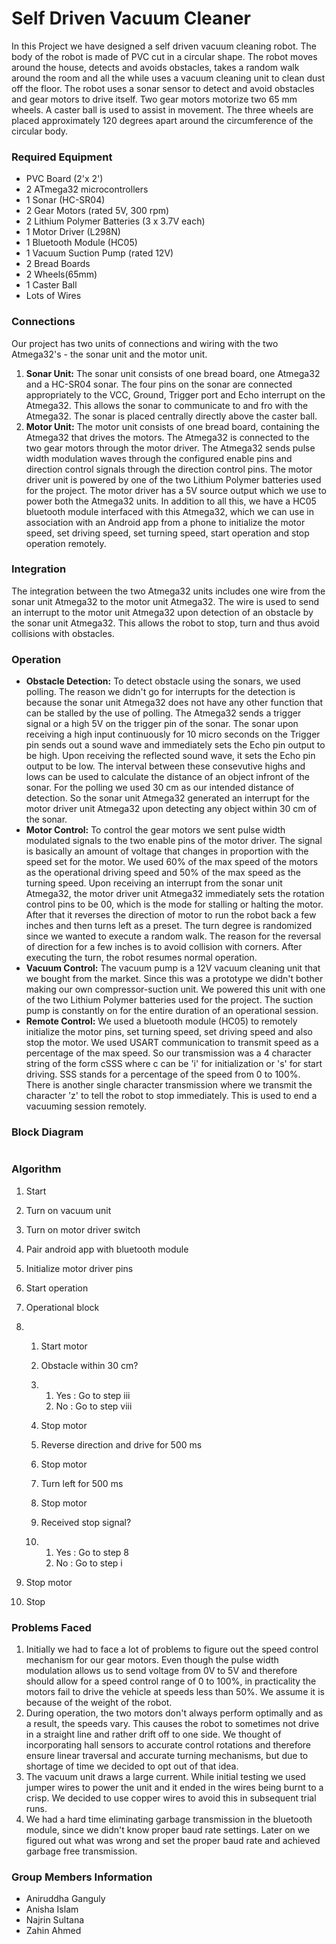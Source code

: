 # Self Driven Vacuum Cleaner

In this Project we have designed a self driven vacuum cleaning robot. The body of the robot is made of PVC cut in a circular shape. The robot moves around the house, detects and avoids obstacles, takes a random walk around the room and all the while uses a vacuum cleaning unit to clean dust off the floor. The robot uses a sonar sensor to detect and avoid obstacles and gear motors to drive itself. Two gear motors motorize two 65 mm wheels. A caster ball is used to assist in movement. The three wheels are placed approximately 120 degrees apart around the circumference of the circular body.

### Required Equipment

- PVC Board (2'x 2')
- 2 ATmega32 microcontrollers
- 1 Sonar (HC-SR04)
- 2 Gear Motors (rated 5V, 300 rpm)
- 2 Lithium Polymer Batteries (3 x 3.7V each)
- 1 Motor Driver (L298N)
- 1 Bluetooth Module (HC05)
- 1 Vacuum Suction Pump (rated 12V)
- 2 Bread Boards
- 2 Wheels(65mm)
- 1 Caster Ball
- Lots of Wires

### Connections


Our project has two units of connections and wiring with the two Atmega32's - the sonar unit and the motor unit.

1. **Sonar Unit:** The sonar unit consists of one bread board, one Atmega32 and a HC-SR04 sonar. The four pins on the sonar are connected appropriately to the VCC, Ground, Trigger port and Echo interrupt on the Atmega32. This allows the sonar to communicate to and fro with the Atmega32. The sonar is placed centrally directly above the caster ball.
2. **Motor Unit:** The motor unit consists of one bread board, containing the Atmega32 that drives the motors. The Atmega32 is connected to the two gear motors through the motor driver. The Atmega32 sends pulse width modulation waves through the configured enable pins and direction control signals through the direction control pins. The motor driver unit is powered by one of the two Lithium Polymer batteries used for the project. The motor driver has a 5V source output which we use to power both the Atmega32 units. In addition to all this, we have a HC05 bluetooth module interfaced with this Atmega32, which we can use in association with an Android app from a phone to initialize the motor speed, set driving speed, set turning speed, start operation and stop operation remotely.

### Integration

The integration between the two Atmega32 units includes one wire from the sonar unit Atmega32 to the motor unit Atmega32. The wire is used to send an interrupt to the motor unit Atmega32 upon detection of an obstacle by the sonar unit Atmega32. This allows the robot to stop, turn and thus avoid collisions with obstacles.

### Operation

- **Obstacle Detection:** To detect obstacle using the sonars, we used polling. The reason we didn't go for interrupts for the detection is because the sonar unit Atmega32 does not have any other function that can be stalled by the use of polling. The Atmega32 sends a trigger signal or a high 5V on the trigger pin of the sonar. The sonar upon receiving a high input continuously for 10 micro seconds on the Trigger pin sends out a sound wave and immediately sets the Echo pin output to be high. Upon receiving the reflected sound wave, it sets the Echo pin output to be low. The interval between these consevutive highs and lows can be used to calculate the distance of an object infront of the sonar. For the polling we used 30 cm as our intended distance of detection. So the sonar unit Atmega32 generated an interrupt for the motor driver unit Atmega32 upon detecting any object within 30 cm of the sonar.
- **Motor Control:** To control the gear motors we sent pulse width modulated signals to the two enable pins of the motor driver. The signal is basically an amount of voltage that changes in proportion with the speed set for the motor. We used 60% of the max speed of the motors as the operational driving speed and 50% of the max speed as the turning speed. Upon receiving an interrupt from the sonar unit Atmega32, the motor driver unit Atmega32 immediately sets the rotation control pins to be 00, which is the mode for stalling or halting the motor. After that it reverses the direction of motor to run the robot back a few inches and then turns left as a preset. The turn degree is randomized since we wanted to execute a random walk. The reason for the reversal of direction for a few inches is to avoid collision with corners. After executing the turn, the robot resumes normal operation.
- **Vacuum Control:** The vacuum pump is a 12V vacuum cleaning unit that we bought from the market. Since this was a prototype we didn't bother making our own compressor-suction unit. We powered this unit with one of the two Lithium Polymer batteries used for the project. The suction pump is constantly on for the entire duration of an operational session.
- **Remote Control:** We used a bluetooth module (HC05) to remotely initialize the motor pins, set turning speed, set driving speed and also stop the motor. We used USART communication to transmit speed as a percentage of the max speed. So our transmission was a 4 character string of the form cSSS where c can be 'i' for initialization or 's' for start driving. SSS stands for a percentage of the speed from 0 to 100%. There is another single character transmission where we transmit the character 'z' to tell the robot to stop immediately. This is used to end a vacuuming session remotely.

### Block Diagram

![]()

### Algorithm

1. Start

2. Turn on vacuum unit

3. Turn on motor driver switch

4. Pair android app with bluetooth module

5. Initialize motor driver pins

6. Start operation

7. Operational block

8. 1. Start motor

   2. Obstacle within 30 cm?

   3. 1. Yes : Go to step iii
      2. No : Go to step viii

   4. Stop motor

   5. Reverse direction and drive for 500 ms

   6. Stop motor

   7. Turn left for 500 ms

   8. Stop motor

   9. Received stop signal?

   10. 1. Yes : Go to step 8
       2. No : Go to step i

9. Stop motor

10. Stop

### Problems Faced

1. Initially we had to face a lot of problems to figure out the speed control mechanism for our gear motors. Even though the pulse width modulation allows us to send voltage from 0V to 5V and therefore should allow for a speed control range of 0 to 100%, in practicality the motors fail to drive the vehicle at speeds less than 50%. We assume it is because of the weight of the robot.
2. During operation, the two motors don't always perform optimally and as a result, the speeds vary. This causes the robot to sometimes not drive in a straight line and rather drift off to one side. We thought of incorporating hall sensors to accurate control rotations and therefore ensure linear traversal and accurate turning mechanisms, but due to shortage of time we decided to opt out of that idea.
3. The vacuum unit draws a large current. While initial testing we used jumper wires to power the unit and it ended in the wires being burnt to a crisp. We decided to use copper wires to avoid this in subsequent trial runs.
4. We had a hard time eliminating garbage transmission in the bluetooth module, since we didn't know proper baud rate settings. Later on we figured out what was wrong and set the proper baud rate and achieved garbage free transmission.

### Group Members Information

- Aniruddha Ganguly
- Anisha Islam
- Najrin Sultana
- Zahin Ahmed